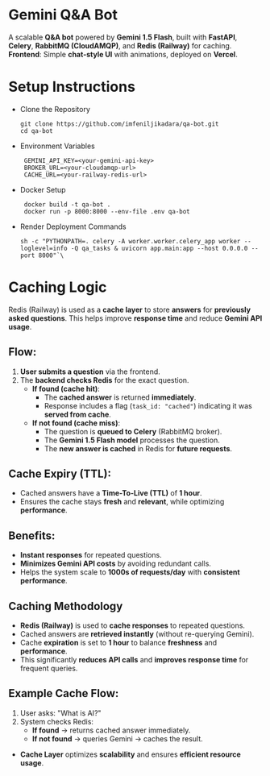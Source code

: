 # Gemini Q&A Bot

A scalable **Q&A bot** powered by **Gemini 1.5 Flash**, built with
**FastAPI**, **Celery**, **RabbitMQ (CloudAMQP)**, and **Redis
(Railway)** for caching.\
**Frontend**: Simple **chat-style UI** with animations, deployed on
**Vercel**.

# Setup Instructions
- Clone the Repository
    ```
   git clone https://github.com/imfeniljikadara/qa-bot.git
    cd qa-bot
    ```
- Environment Variables
   ```
    GEMINI_API_KEY=<your-gemini-api-key>
    BROKER_URL=<your-cloudamqp-url>    
    CACHE_URL=<your-railway-redis-url>   
   ```
- Docker Setup
   ```
    docker build -t qa-bot .
    docker run -p 8000:8000 --env-file .env qa-bot
   ```
- Render Deployment Commands
    ```
    sh -c "PYTHONPATH=. celery -A worker.worker.celery_app worker --loglevel=info -Q qa_tasks & uvicorn app.main:app --host 0.0.0.0 --port 8000"`\
    ```

# Caching Logic

Redis (Railway) is used as a **cache layer** to store **answers** for **previously asked questions**. This helps improve **response time** and reduce **Gemini API usage**.

## Flow:

1. **User submits a question** via the frontend.
2. The **backend checks Redis** for the exact question.
   - **If found (cache hit)**:
     - The **cached answer** is returned **immediately**.
     - Response includes a flag (`task_id: "cached"`) indicating it was **served from cache**.
   - **If not found (cache miss)**:
     - The question is **queued to Celery** (RabbitMQ broker).
     - The **Gemini 1.5 Flash model** processes the question.
     - The **new answer is cached** in Redis for **future requests**.

## Cache Expiry (TTL):

- Cached answers have a **Time-To-Live (TTL)** of **1 hour**.
- Ensures the cache stays **fresh** and **relevant**, while optimizing **performance**.

## Benefits:

- **Instant responses** for repeated questions.
- **Minimizes Gemini API costs** by avoiding redundant calls.
- Helps the system scale to **1000s of requests/day** with **consistent performance**.


## Caching Methodology

- **Redis (Railway)** is used to **cache responses** to repeated questions.
- Cached answers are **retrieved instantly** (without re-querying Gemini).
- Cache **expiration** is set to **1 hour** to balance **freshness** and **performance**.
- This significantly **reduces API calls** and **improves response time** for frequent queries.

## Example Cache Flow:

1. User asks: "What is AI?"
2. System checks Redis:
   - **If found** → returns cached answer immediately.
   - **If not found** → queries Gemini → caches the result.

- **Cache Layer** optimizes **scalability** and ensures **efficient resource usage**.